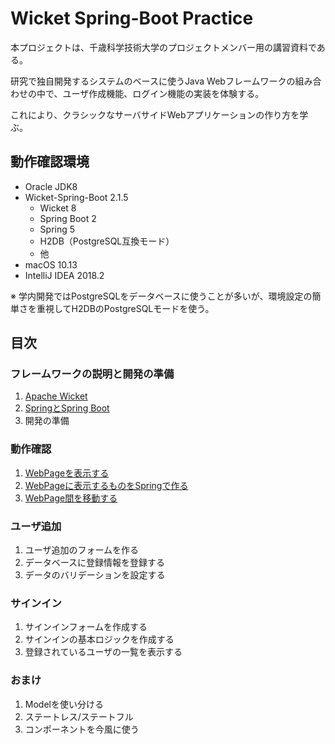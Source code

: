 # Wicket Spring-Boot Practice

本プロジェクトは、千歳科学技術大学のプロジェクトメンバー用の講習資料である。

研究で独自開発するシステムのベースに使うJava Webフレームワークの組み合わせの中で、ユーザ作成機能、ログイン機能の実装を体験する。

これにより、クラシックなサーバサイドWebアプリケーションの作り方を学ぶ。

## 動作確認環境

- Oracle JDK8
- Wicket-Spring-Boot 2.1.5
    - Wicket 8
    - Spring Boot 2
    - Spring 5
    - H2DB（PostgreSQL互換モード）
    - 他
- macOS 10.13
- IntelliJ IDEA 2018.2

※ 学内開発ではPostgreSQLをデータベースに使うことが多いが、環境設定の簡単さを重視してH2DBのPostgreSQLモードを使う。

## 目次

### フレームワークの説明と開発の準備

1. [Apache Wicket](doc/A01/01.md)
1. [SpringとSpring Boot](doc/A02/01.md)
1. 開発の準備

### 動作確認

1. [WebPageを表示する](doc/B01/01.md)
1. [WebPageに表示するものをSpringで作る](doc/B02/01.md)
1. [WebPage間を移動する](doc/B03/01.md)

### ユーザ追加

1. ユーザ追加のフォームを作る
1. データベースに登録情報を登録する
1. データのバリデーションを設定する

### サインイン

1. サインインフォームを作成する
1. サインインの基本ロジックを作成する
1. 登録されているユーザの一覧を表示する

### おまけ

1. Modelを使い分ける
1. ステートレス/ステートフル
1. コンポーネントを今風に使う
